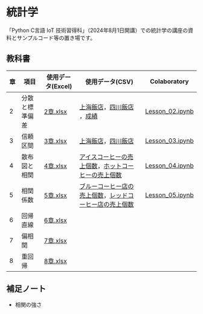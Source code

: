 # 統計学
「Python C言語 IoT 技術習得科」（2024年8月1日開講）での統計学の講座の資料とサンプルコード等の置き場です。

## 教科書
| 章 | 項目 | 使用データ(Excel) | 使用データ(CSV) | Colaboratory |
| --- | --- | --- | --- | --- |
| 2 | 分散と標準偏差 | [2章.xlsx](https://github.com/202408pythonciot/Statistics/blob/main/_Textbook/Lesson_02/Sample_Data/2%E7%AB%A0.xlsx?raw=true) | [上海飯店](https://github.com/202408pythonciot/Statistics/blob/main/_Textbook/Lesson_02/Sample_Data/shisen_tofu.csv)，[四川飯店](https://github.com/202408pythonciot/Statistics/blob/main/_Textbook/Lesson_02/Sample_Data/shisen_tofu.csv) ，[成績](https://github.com/202408pythonciot/Statistics/blob/main/_Textbook/Lesson_02/Sample_Data/exam_score.csv) | [Lesson_02.ipynb](https://github.com/202408pythonciot/Statistics/blob/main/_Textbook/Lesson_02/Colaboratory/Lesson_02.ipynb) |
| 3 | 信頼区間 | [3章.xlsx](https://github.com/202408pythonciot/Statistics/blob/main/_Textbook/Lesson_03/Sample_Data/3%E7%AB%A0.xlsx?raw=true) | [上海飯店](https://github.com/202408pythonciot/Statistics/blob/main/_Textbook/Lesson_03/Sample_Data/shanghai_tofu.csv)，[四川飯店](https://github.com/202408pythonciot/Statistics/blob/main/_Textbook/Lesson_03/Sample_Data/shanghai_tofu.csv) | [Lesson_03.ipynb](https://github.com/202408pythonciot/Statistics/blob/main/_Textbook/Lesson_03/Colaboratory/Lesson_03.ipynb) |
| 4 | 散布図と相関 | [4章.xlsx](https://github.com/202408pythonciot/Statistics/blob/main/_Textbook/Lesson_04/Sample_Data/4%E7%AB%A0.xlsx?raw=true) | [アイスコーヒーの売上個数](https://github.com/202408pythonciot/Statistics/blob/main/_Textbook/Lesson_04/Sample_Data/blue_coffee_shop_1_ice.csv)，[ホットコーヒーの売上個数](https://github.com/202408pythonciot/Statistics/blob/main/_Textbook/Lesson_04/Sample_Data/blue_coffee_shop_2_hot.csv) | [Lesson_04.ipynb](https://github.com/202408pythonciot/Statistics/blob/main/_Textbook/Lesson_04/Colaboratory/Lesson_04.ipynb) | 
| 5 | 相関係数 | [5章.xlsx](https://github.com/202408pythonciot/Statistics/blob/main/_Textbook/Lesson_05/Sample_Data/5%E7%AB%A0.xlsx?raw=true) | [ブルーコーヒー店の売上個数](https://github.com/202408pythonciot/Statistics/blob/main/_Textbook/Lesson_05/Sample_Data/blue_coffee_shop.csv)，[レッドコーヒー店の売上個数](https://github.com/202408pythonciot/Statistics/blob/main/_Textbook/Lesson_05/Sample_Data/red_coffee_shop.csv) | [Lesson_05.ipynb](https://github.com/202408pythonciot/Statistics/blob/main/_Textbook/Lesson_05/Colaboratory/Lesson_05.ipynb) |
| 6 | 回帰直線 | [6章.xlsx](https://github.com/202408pythonciot/Statistics/blob/main/_Textbook/Lesson_06/Sample_Data/6%E7%AB%A0.xlsx?raw=true) |  |
| 7 | 偏相関 | [7章.xlsx](https://github.com/202408pythonciot/Statistics/blob/main/_Textbook/Lesson_07/Sample_Data/7%E7%AB%A0.xlsx?raw=true) |  |
| 8 | 重回帰 | [8章.xlsx](https://github.com/202408pythonciot/Statistics/blob/main/_Textbook/Lesson_08/Sample_Data/8%E7%AB%A0.xlsx?raw=true) |  |

## 補足ノート
- 相関の強さ

